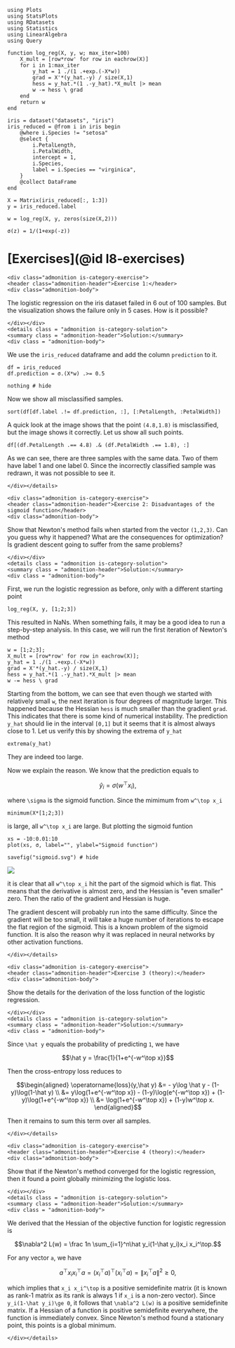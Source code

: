 ```@setup ex_log
using Plots
using StatsPlots
using RDatasets
using Statistics
using LinearAlgebra
using Query

function log_reg(X, y, w; max_iter=100)
    X_mult = [row*row' for row in eachrow(X)]
    for i in 1:max_iter
        y_hat = 1 ./(1 .+exp.(-X*w))
        grad = X'*(y_hat.-y) / size(X,1)
        hess = y_hat.*(1 .-y_hat).*X_mult |> mean
        w -= hess \ grad
    end
    return w
end

iris = dataset("datasets", "iris")
iris_reduced = @from i in iris begin
    @where i.Species != "setosa"
    @select {
        i.PetalLength,
        i.PetalWidth,
        intercept = 1,
        i.Species,
        label = i.Species == "virginica",
    }
    @collect DataFrame
end

X = Matrix(iris_reduced[:, 1:3])
y = iris_reduced.label

w = log_reg(X, y, zeros(size(X,2)))

σ(z) = 1/(1+exp(-z))
```

# [Exercises](@id l8-exercises)

```@raw html
<div class="admonition is-category-exercise">
<header class="admonition-header">Exercise 1:</header>
<div class="admonition-body">
```

The logistic regression on the iris dataset failed in 6 out of 100 samples. But the visualization shows the failure only in 5 cases. How is it possible?

```@raw html
</div></div>
<details class = "admonition is-category-solution">
<summary class = "admonition-header">Solution:</summary>
<div class = "admonition-body">
```

We use the `iris_reduced` dataframe and add the column `prediction` to it.

```@example ex_log
df = iris_reduced
df.prediction = σ.(X*w) .>= 0.5

nothing # hide
```

Now we show all misclassified samples.

```@example ex_log
sort(df[df.label .!= df.prediction, :], [:PetalLength, :PetalWidth])
```

A quick look at the image shows that the point ``(4.8,1.8)`` is misclassified, but the image shows it correctly. Let us show all such points.

```@example ex_log
df[(df.PetalLength .== 4.8) .& (df.PetalWidth .== 1.8), :]
```

As we can see, there are three samples with the same data. Two of them have label 1 and one label 0. Since the incorrectly classified sample was redrawn, it was not possible to see it.

```@raw html
</div></details>
```

```@raw html
<div class="admonition is-category-exercise">
<header class="admonition-header">Exercise 2: Disadvantages of the sigmoid function</header>
<div class="admonition-body">
```

Show that Newton's method fails when started from the vector ``(1,2,3)``. Can you guess why it happened? What are the consequences for optimization? Is gradient descent going to suffer from the same problems?

```@raw html
</div></div>
<details class = "admonition is-category-solution">
<summary class = "admonition-header">Solution:</summary>
<div class = "admonition-body">
```

First, we run the logistic regression as before, only with a different starting point

```@example ex_log
log_reg(X, y, [1;2;3])
```

This resulted in NaNs. When something fails, it may be a good idea to run a step-by-step analysis. In this case, we will run the first iteration of Newton's method

```@repl ex_log
w = [1;2;3];
X_mult = [row*row' for row in eachrow(X)];
y_hat = 1 ./(1 .+exp.(-X*w))
grad = X'*(y_hat.-y) / size(X,1)
hess = y_hat.*(1 .-y_hat).*X_mult |> mean
w -= hess \ grad
```

Starting from the bottom, we can see that even though we started with relatively small ``w``, the next iteration is four degrees of magnitude larger. This happened because the Hessian ```hess``` is much smaller than the gradient ```grad```. This indicates that there is some kind of numerical instability. The prediction ```y_hat``` should lie in the interval ``[0,1]`` but it seems that it is almost always close to 1. Let us verify this by showing the extrema of ```y_hat```

```@example ex_log
extrema(y_hat)
```

They are indeed too large.

Now we explain the reason. We know that the prediction equals to

```math
\hat y_i = \sigma(w^\top x_i),
```

where ``\sigma`` is the sigmoid function. Since the mimimum from ``w^\top x_i``

```@example ex_log
minimum(X*[1;2;3])
```

is large, all ``w^\top x_i`` are large. But plotting the sigmoid funtion

```@example ex_log
xs = -10:0.01:10
plot(xs, σ, label="", ylabel="Sigmoid function")

savefig("sigmoid.svg") # hide
```

![](sigmoid.svg)

it is clear that all ``w^\top x_i`` hit the part of the sigmoid which is flat. This means that the derivative is almost zero, and the Hessian is "even smaller" zero. Then the ratio of the gradient and Hessian is huge.

The gradient descent will probably run into the same difficulty. Since the gradient will be too small, it will take a huge number of iterations to escape the flat region of the sigmoid. This is a known problem of the sigmoid function. It is also the reason why it was replaced in neural networks by other activation functions.

```@raw html
</div></details>
```

```@raw html
<div class="admonition is-category-exercise">
<header class="admonition-header">Exercise 3 (theory):</header>
<div class="admonition-body">
```

Show the details for the derivation of the loss function of the logistic regression.

```@raw html
</div></div>
<details class = "admonition is-category-solution">
<summary class = "admonition-header">Solution:</summary>
<div class = "admonition-body">
```

Since ``\hat y`` equals the probability of predicting ``1``, we have

```math
\hat y = \frac{1}{1+e^{-w^\top x}}
``` 

Then the cross-entropy loss reduces to

```math
\begin{aligned}
\operatorname{loss}(y,\hat y) &= - y\log \hat y - (1-y)\log(1-\hat y) \\
&= y\log(1+e^{-w^\top x}) - (1-y)\log(e^{-w^\top x}) + (1-y)\log(1+e^{-w^\top x}) \\
&= \log(1+e^{-w^\top x}) + (1-y)w^\top x.
\end{aligned}
```

Then it remains to sum this term over all samples.

```@raw html
</div></details>
```

```@raw html
<div class="admonition is-category-exercise">
<header class="admonition-header">Exercise 4 (theory):</header>
<div class="admonition-body">
```

Show that if the Newton's method converged for the logistic regression, then it found a point globally minimizing the logistic loss.

```@raw html
</div></div>
<details class = "admonition is-category-solution">
<summary class = "admonition-header">Solution:</summary>
<div class = "admonition-body">
```

We derived that the Hessian of the objective function for logistic regression is

```math
\nabla^2 L(w) = \frac 1n \sum_{i=1}^n\hat y_i(1-\hat y_i)x_i x_i^\top.
```

For any vector ``a``, we have

```math
a^\top x_i x_i^\top a = (x_i^\top a)^\top (x_i^\top a) = \|x_i^\top a\|^2 \ge 0,
```

which implies that ``x_i x_i^\top`` is a positive semidefinite matrix (it is known as rank-1 matrix as its rank is always 1 if ``x_i`` is a non-zero vector). Since ``y_i(1-\hat y_i)\ge 0``, it follows that ``\nabla^2 L(w)`` is a positive semidefinite matrix. If a Hessian of a function is positive semidefinite everywhere, the function is immediately convex. Since Newton's method found a stationary point, this points is a global minimum.

```@raw html
</div></details>
```